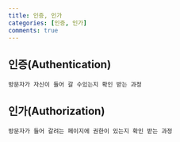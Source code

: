 ```yaml
---
title: 인증, 인가
categories: [인증, 인가]
comments: true
---
```

## 인증(Authentication)

	방문자가 자신이 들어 갈 수있는지 확인 받는 과정

## 인가(Authorization)

	방문자가 들어 갈려는 페이지에 권한이 있는지 확인 받는 과정

